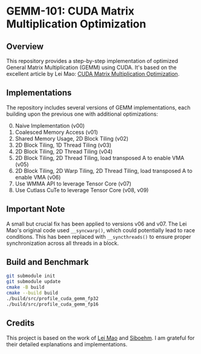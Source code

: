 # GEMM-101: CUDA Matrix Multiplication Optimization

## Overview

This repository provides a step-by-step implementation of optimized General Matrix Multiplication (GEMM) using CUDA. It's based on the excellent article by Lei Mao: [CUDA Matrix Multiplication Optimization](https://leimao.github.io/article/CUDA-Matrix-Multiplication-Optimization/).

## Implementations

The repository includes several versions of GEMM implementations, each building upon the previous one with additional optimizations:

0. Naive Implementation (v00)
1. Coalesced Memory Access (v01)
2. Shared Memory Usage, 2D Block Tiling (v02)
3. 2D Block Tiling, 1D Thread Tiling (v03)
4. 2D Block Tiling, 2D Thread Tiling (v04)
5. 2D Block Tiling, 2D Thread Tiling, load transposed A to enable VMA (v05)
6. 2D Block Tiling, 2D Warp Tiling, 2D Thread Tiling, load transposed A to enable VMA (v06)
7. Use WMMA API to leverage Tensor Core (v07)
8. Use Cutlass CuTe to leverage Tensor Core (v08, v09)

## Important Note

A small but crucial fix has been applied to versions v06 and v07. The Lei Mao's original code used `__syncwarp()`, which could potentially lead to race conditions. This has been replaced with `__syncthreads()` to ensure proper synchronization across all threads in a block.

## Build and Benchmark

```bash
git submodule init
git submodule update
cmake -B build
cmake --build build
./build/src/profile_cuda_gemm_fp32
./build/src/profile_cuda_gemm_fp16
```

## Credits

This project is based on the work of [Lei Mao](https://leimao.github.io/) and [Siboehm](https://siboehm.com/articles/22/CUDA-MMM). I am grateful for their detailed explanations and implementations.
